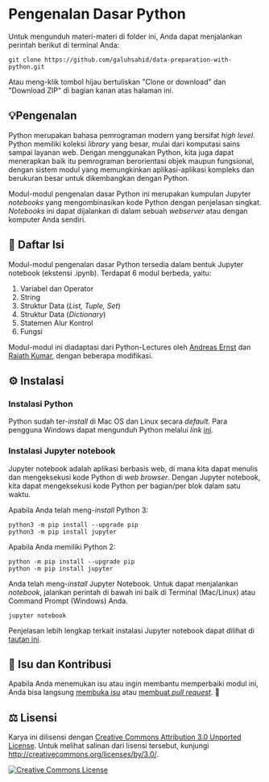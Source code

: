 # Pengenalan Dasar Python
Untuk mengunduh materi-materi di folder ini, Anda dapat menjalankan perintah berikut di terminal Anda:

```
git clone https://github.com/galuhsahid/data-preparation-with-python.git
```

Atau meng-klik tombol hijau bertuliskan "Clone or download" dan "Download ZIP" di bagian kanan atas halaman ini.

## 💡Pengenalan
Python merupakan bahasa pemrograman modern yang bersifat *high level*. Python memiliki koleksi *library* yang besar, mulai dari komputasi sains sampai layanan web. Dengan menggunakan Python, kita juga dapat menerapkan baik itu pemrograman berorientasi objek maupun fungsional, dengan sistem modul yang memungkinkan aplikasi-aplikasi kompleks dan berukuran besar untuk dikembangkan dengan Python.

Modul-modul pengenalan dasar Python ini merupakan kumpulan Jupyter *notebooks* yang mengombinasikan kode Python dengan penjelasan singkat. *Notebooks* ini dapat dijalankan di dalam sebuah  *webserver* atau dengan komputer Anda sendiri.

## 📖 Daftar Isi
Modul-modul pengenalan dasar Python tersedia dalam bentuk Jupyter notebook (ekstensi .ipynb). Terdapat 6 modul berbeda, yaitu:
1. Variabel dan Operator
2. String
3. Struktur Data ​(*List, Tuple, Set*)
4. Struktur Data ​(*Dictionary*)
5. Statemen Alur Kontrol
6. Fungsi

Modul-modul ini diadaptasi dari Python-Lectures oleh ​[Andreas Ernst​](https://gitlab.erc.monash.edu.au/andrease/Python4Maths) dan ​[Rajath Kumar​](https://github.com/rajathkmp/Python-Lectures), dengan beberapa modifikasi.

## ⚙️ Instalasi
### Instalasi Python
Python sudah ter-*install* di Mac OS dan Linux secara *default*. Para pengguna Windows dapat mengunduh Python melalui *link* [ini](https://www.python.org/downloads/).

### Instalasi Jupyter notebook
Jupyter notebook adalah aplikasi berbasis web, di mana kita dapat menulis dan mengeksekusi kode Python di ​*web browser*​. Dengan Jupyter notebook, kita dapat mengeksekusi kode Python per bagian/per blok dalam satu waktu.

Apabila Anda telah meng-*install* Python 3:
```
python3 -m pip install --upgrade pip
python3 -m pip install jupyter
```

Apabila Anda memiliki Python 2:
```
python -m pip install --upgrade pip
python -m pip install jupyter
```

Anda telah meng-*install* Jupyter Notebook. Untuk dapat menjalankan *notebook*, jalankan perintah di bawah ini baik di Terminal (Mac/Linux) atau Command Prompt (Windows) Anda.
```
jupyter notebook
```

Penjelasan lebih lengkap terkait instalasi Jupyter notebook dapat dilihat di [tautan ini](https://jupyter.org/install).

## 💭 Isu dan Kontribusi
Apabila Anda menemukan isu atau ingin membantu memperbaiki modul ini, Anda bisa langsung [membuka isu](https://github.com/galuhsahid/pengenalan-dasar-python/issues/new) atau [membuat *pull request*](https://github.com/galuhsahid/pengenalan-dasar-python/compare). 🙏

## ⚖️ Lisensi
Karya ini dilisensi dengan <a rel="license" href="http://creativecommons.org/licenses/by/3.0/">Creative Commons Attribution 3.0 Unported License</a>. Untuk melihat salinan dari lisensi tersebut, kunjungi http://creativecommons.org/licenses/by/3.0/.

<a rel="license" href="http://creativecommons.org/licenses/by/3.0/"><img alt="Creative Commons License" style="border-width:0" src="https://i.creativecommons.org/l/by/3.0/88x31.png" /></a>